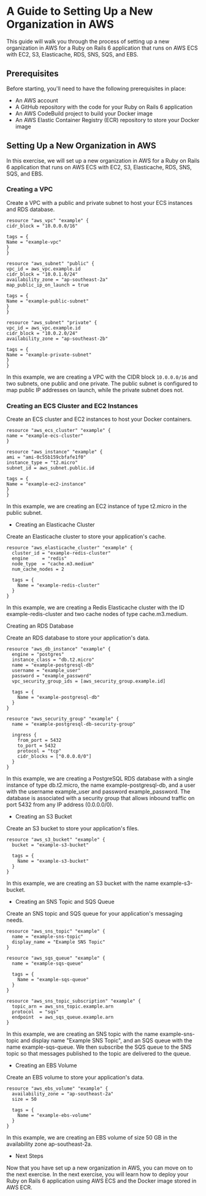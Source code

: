 # A Guide to Setting Up a New Organization in AWS

This guide will walk you through the process of setting up a new organization in AWS for a Ruby on Rails 6 application that runs on AWS ECS with EC2, S3, Elasticache, RDS, SNS, SQS, and EBS.

## Prerequisites

Before starting, you'll need to have the following prerequisites in place:

- An AWS account
- A GitHub repository with the code for your Ruby on Rails 6 application
- An AWS CodeBuild project to build your Docker image
- An AWS Elastic Container Registry (ECR) repository to store your Docker image

## Setting Up a New Organization in AWS

In this exercise, we will set up a new organization in AWS for a Ruby on Rails 6 application that runs on AWS ECS with EC2, S3, Elasticache, RDS, SNS, SQS, and EBS.

### Creating a VPC

Create a VPC with a public and private subnet to host your ECS instances and RDS database.

```hcl
resource "aws_vpc" "example" {
cidr_block = "10.0.0.0/16"

tags = {
Name = "example-vpc"
}
}

resource "aws_subnet" "public" {
vpc_id = aws_vpc.example.id
cidr_block = "10.0.1.0/24"
availability_zone = "ap-southeast-2a"
map_public_ip_on_launch = true

tags = {
Name = "example-public-subnet"
}
}

resource "aws_subnet" "private" {
vpc_id = aws_vpc.example.id
cidr_block = "10.0.2.0/24"
availability_zone = "ap-southeast-2b"

tags = {
Name = "example-private-subnet"
}
}
```

In this example, we are creating a VPC with the CIDR block `10.0.0.0/16` and two subnets, one public and one private. The public subnet is configured to map public IP addresses on launch, while the private subnet does not.

### Creating an ECS Cluster and EC2 Instances

Create an ECS cluster and EC2 instances to host your Docker containers.

```hcl
resource "aws_ecs_cluster" "example" {
name = "example-ecs-cluster"
}

resource "aws_instance" "example" {
ami = "ami-0c55b159cbfafe1f0"
instance_type = "t2.micro"
subnet_id = aws_subnet.public.id

tags = {
Name = "example-ec2-instance"
}
}
```

In this example, we are creating an EC2 instance of type t2.micro in the public subnet.

- Creating an Elasticache Cluster

Create an Elasticache cluster to store your application's cache.

```hcl
resource "aws_elasticache_cluster" "example" {
  cluster_id = "example-redis-cluster"
  engine     = "redis"
  node_type  = "cache.m3.medium"
  num_cache_nodes = 2

  tags = {
    Name = "example-redis-cluster"
  }
}
```

In this example, we are creating a Redis Elasticache cluster with the ID example-redis-cluster and two cache nodes of type cache.m3.medium.

Creating an RDS Database

Create an RDS database to store your application's data.

```hcl
resource "aws_db_instance" "example" {
  engine = "postgres"
  instance_class = "db.t2.micro"
  name = "example-postgresql-db"
  username = "example_user"
  password = "example_password"
  vpc_security_group_ids = [aws_security_group.example.id]

  tags = {
    Name = "example-postgresql-db"
  }
}

resource "aws_security_group" "example" {
  name = "example-postgresql-db-security-group"

  ingress {
    from_port = 5432
    to_port = 5432
    protocol = "tcp"
    cidr_blocks = ["0.0.0.0/0"]
  }
}
```

In this example, we are creating a PostgreSQL RDS database with a single instance of type db.t2.micro, the name example-postgresql-db, and a user with the username example_user and password example_password. The database is associated with a security group that allows inbound traffic on port 5432 from any IP address (0.0.0.0/0).

- Creating an S3 Bucket

Create an S3 bucket to store your application's files.

```hcl
resource "aws_s3_bucket" "example" {
  bucket = "example-s3-bucket"

  tags = {
    Name = "example-s3-bucket"
  }
}
```

In this example, we are creating an S3 bucket with the name example-s3-bucket.

- Creating an SNS Topic and SQS Queue

Create an SNS topic and SQS queue for your application's messaging needs.

```hcl
resource "aws_sns_topic" "example" {
  name = "example-sns-topic"
  display_name = "Example SNS Topic"
}

resource "aws_sqs_queue" "example" {
  name = "example-sqs-queue"

  tags = {
    Name = "example-sqs-queue"
  }
}

resource "aws_sns_topic_subscription" "example" {
  topic_arn = aws_sns_topic.example.arn
  protocol  = "sqs"
  endpoint  = aws_sqs_queue.example.arn
}
```

In this example, we are creating an SNS topic with the name example-sns-topic and display name "Example SNS Topic", and an SQS queue with the name example-sqs-queue. We then subscribe the SQS queue to the SNS topic so that messages published to the topic are delivered to the queue.

- Creating an EBS Volume

Create an EBS volume to store your application's data.

```hcl
resource "aws_ebs_volume" "example" {
  availability_zone = "ap-southeast-2a"
  size = 50

  tags = {
    Name = "example-ebs-volume"
  }
}
```

In this example, we are creating an EBS volume of size 50 GB in the availability zone ap-southeast-2a.

- Next Steps

Now that you have set up a new organization in AWS, you can move on to the next exercise. In the next exercise, you will learn how to deploy your Ruby on Rails 6 application using AWS ECS and the Docker image stored in AWS ECR.

[//]: # (End of file drills/10-new-organization/README.md)
